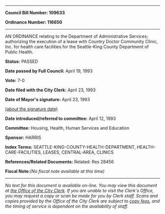 

********

**Council Bill Number: 109633**
   
**Ordinance Number: 116650**
********

 AN ORDINANCE relating to the Department of Administrative Services; authorizing the execution of a lease with Country Doctor Community Clinic, Inc. for health care facilities for the Seattle-King County Department of Public Health.

**Status:** PASSED
   
**Date passed by Full Council:** April 19, 1993
   
**Vote:** 7-0
   
**Date filed with the City Clerk:** April 23, 1993
   
**Date of Mayor's signature:** April 23, 1993
   
[(about the signature date)](/~public/approvaldate.htm)
   
   
   
**Date introduced/referred to committee:** April 12, 1993
   
**Committee:** Housing, Health, Human Services and Education
   
**Sponsor:** HARRIS
   
   
**Index Terms:** SEATTLE-KING-COUNTY-HEALTH-DEPARTMENT, HEALTH-CARE-FACILITIES, LEASES, CENTRAL-AREA, CLINICS

**References/Related Documents:** Related: Res 28456

**Fiscal Note:**_(No fiscal note available at this time)_
********

_No text for this document is available on-line. You may view this document at [the Office of the City Clerk](http://www.seattle.gov/leg/clerk/contactUs.htm). If you are unable to visit the Clerk's Office, you may request a copy or scan be made for you by Clerk staff. Scans and copies provided by the Office of the City Clerk are subject to [copy fees](http://clerk.seattle.gov/~public/clerkfees.htm), and the timing of service is dependent on the availability of staff._

